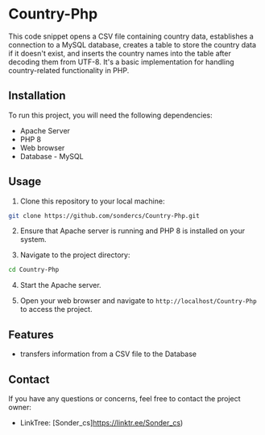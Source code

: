 
# Country-Php

This code snippet opens a CSV file containing country data, establishes a connection to a MySQL database, creates a table to store the country data if it doesn't exist, and inserts the country names into the table after decoding them from UTF-8. It's a basic implementation for handling country-related functionality in PHP.

## Installation

To run this project, you will need the following dependencies:

- Apache Server
- PHP 8
- Web browser
- Database - MySQL

## Usage

1. Clone this repository to your local machine:

```bash
git clone https://github.com/sondercs/Country-Php.git
```

2. Ensure that Apache server is running and PHP 8 is installed on your system.

3. Navigate to the project directory:

```bash
cd Country-Php
```

4. Start the Apache server.

5. Open your web browser and navigate to `http://localhost/Country-Php` to access the project.

## Features

- transfers information from a CSV file to the Database

## Contact

If you have any questions or concerns, feel free to contact the project owner:

- LinkTree: [Sonder_cs]https://linktr.ee/Sonder_cs)
